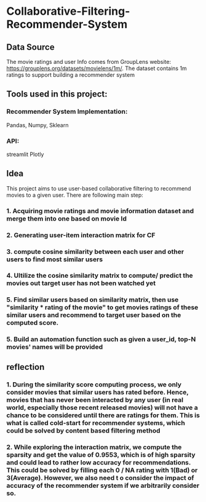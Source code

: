 # Collaborative-Filtering-Recommender-System
## Data Source
The movie ratings and user Info comes from GroupLens website: https://grouplens.org/datasets/movielens/1m/. The dataset contains 1m ratings to support building a recommender system
## Tools used in this project:
### Recommender System Implementation:
Pandas,
Numpy,
Sklearn
### API:
streamlit
Plotly
## Idea
This project aims to use user-based collaborative filtering to recommend movies to a given user. There are following main step:
### 1. Acquiring movie ratings and movie information dataset and merge them into one based on movie Id
### 2. Generating user-item interaction matrix for CF
### 3. compute cosine similarity between each user and other users to find most similar users
### 4. Ultilize the cosine similarity matrix to compute/ predict the movies out target user has not been watched yet
### 5. Find similar users based on similarity matrix, then use "similarity * rating of the movie" to get movies ratings of these similar users and recommend to target user based on the computed score.
### 5. Build an automation function such as given a user_id, top-N movies' names will be provided
## reflection
### 1. During the similarity score computing process, we only consider movies that similar users has rated before. Hence, movies that has never been interacted by any user (in real world, especially those recent released movies) will not have a chance to be considered until there are ratings for them. This is what is called cold-start for recommender systems, which could be solved by content based filtering method
### 2. While exploring the interaction matrix, we compute the sparsity and get the value of 0.9553, which is of high sparsity and could lead to rather low accuracy for recommendations. This could be solved by filling each 0 / NA rating with 1(Bad) or 3(Average). However, we also need t o consider the impact of accuracy of the recommender system if we arbitrarily consider so.

